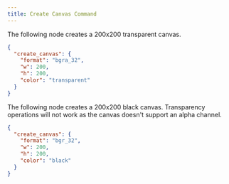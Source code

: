 ```yaml
---
title: Create Canvas Command
---
```


The following node creates a 200x200 transparent canvas.

```json
{
  "create_canvas": {
    "format": "bgra_32",
    "w": 200,
    "h": 200,
    "color": "transparent"
  }
}
```

The following node creates a 200x200 black canvas. Transparency operations will not work as the canvas doesn't support an alpha channel.

```json
{
  "create_canvas": {
    "format": "bgr_32",
    "w": 200,
    "h": 200,
    "color": "black"
  }
}
```
